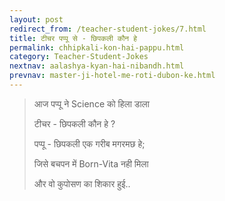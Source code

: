```yaml
---
layout: post
redirect_from: /teacher-student-jokes/7.html
title: टीचर पप्पू से - छिपकली कौन हे
permalink: chhipkali-kon-hai-pappu.html
category: Teacher-Student-Jokes
nextnav: aalashya-kyan-hai-nibandh.html
prevnav: master-ji-hotel-me-roti-dubon-ke.html
---
```

> आज पप्पू ने Science को हिला डाला
> 
> टीचर - छिपकली कौन हे ?
> 
> पप्पू - छिपकली एक गरीब मगरमछ हे; 
> 
> जिसे बचपन में Born-Vita नही मिला 
> 
> और वो कुपोसण का शिकार हुई..